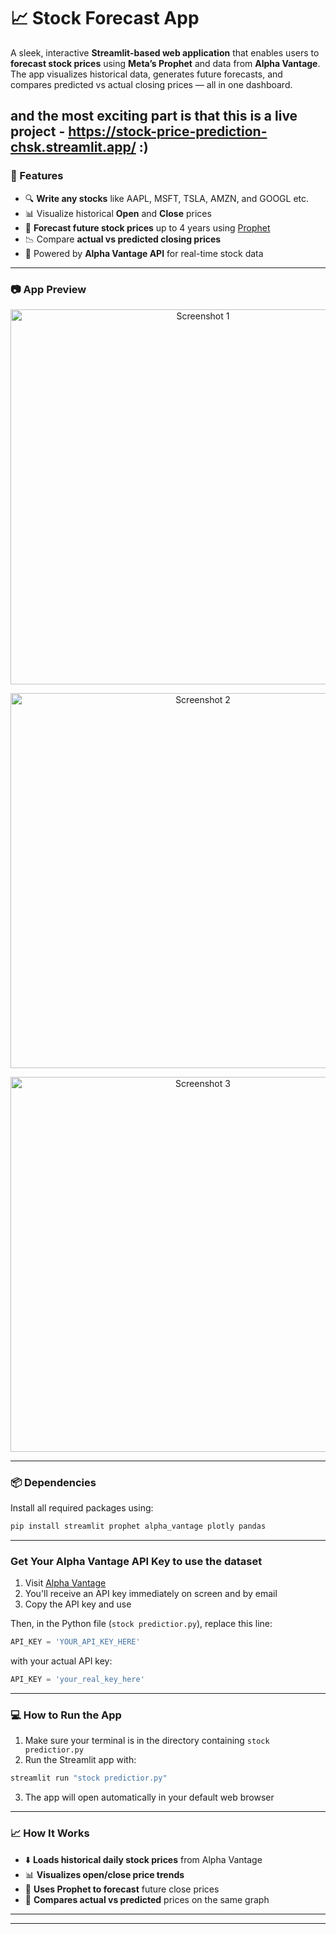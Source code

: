 
# 📈 Stock Forecast App

A sleek, interactive **Streamlit-based web application** that enables users to **forecast stock prices** using **Meta’s Prophet** and data from **Alpha Vantage**. The app visualizes historical data, generates future forecasts, and compares predicted vs actual closing prices — all in one dashboard.

and the most exciting part is that this is a live project - https://stock-price-prediction-chsk.streamlit.app/ :)
---

### 🚀 Features

- 🔍 **Write any stocks** like AAPL, MSFT, TSLA, AMZN, and GOOGL etc.
- 📊 Visualize historical **Open** and **Close** prices
- 🔮 **Forecast future stock prices** up to 4 years using [Prophet](https://facebook.github.io/prophet/)
- 📉 Compare **actual vs predicted closing prices**
- 🧠 Powered by **Alpha Vantage API** for real-time stock data

---

### 📷 App Preview

<p align="center">
  <img src="https://github.com/user-attachments/assets/53cd3723-c69f-4bf1-ae8d-38a643dcc11d" alt="Screenshot 1" width="600"/>
</p>

<p align="center">
  <img src="https://github.com/user-attachments/assets/0cca3671-3fb8-402c-9207-196da08286c1" alt="Screenshot 2" width="600"/>
</p>

<p align="center">
  <img src="https://github.com/user-attachments/assets/caee0784-5b7a-4dc0-a5c4-766a2e5df4c1" alt="Screenshot 3" width="600"/>
</p>



---

### 📦 Dependencies

Install all required packages using:

```bash
pip install streamlit prophet alpha_vantage plotly pandas
```

---

###  Get Your Alpha Vantage API Key to use the dataset

1. Visit [Alpha Vantage](https://www.alphavantage.co/support/#api-key)
3. You'll receive an API key immediately on screen and by email
4. Copy the API key and use 

Then, in the Python file (`stock predictior.py`), replace this line:

```python
API_KEY = 'YOUR_API_KEY_HERE'
```

with your actual API key:

```python
API_KEY = 'your_real_key_here'
```

---

### 💻 How to Run the App

1. Make sure your terminal is in the directory containing `stock predictior.py`
2. Run the Streamlit app with:

```bash
streamlit run "stock predictior.py"
```

3. The app will open automatically in your default web browser

---

### 📈 How It Works

- ⬇️ **Loads historical daily stock prices** from Alpha Vantage
- 📊 **Visualizes open/close price trends**
- 🤖 **Uses Prophet to forecast** future close prices
- 🔁 **Compares actual vs predicted** prices on the same graph

---


---

